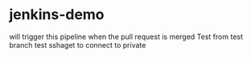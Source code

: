 # jenkins-demo
will trigger this pipeline when the pull request is merged
Test from test branch
test sshaget to connect to private


